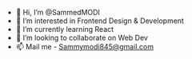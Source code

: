 - 👋 Hi, I’m @SammedMODI
- 👀 I’m interested in Frontend Design & Development
- 🌱 I’m currently learning React
- 💞️ I’m looking to collaborate on Web Dev
- 📫 Mail me - Sammymodi845@gmail.com

<!---
SammedMODI/SammedMODI is a ✨ special ✨ repository because its `README.md` (this file) appears on your GitHub profile.
You can click the Preview link to take a look at your changes.
--->
